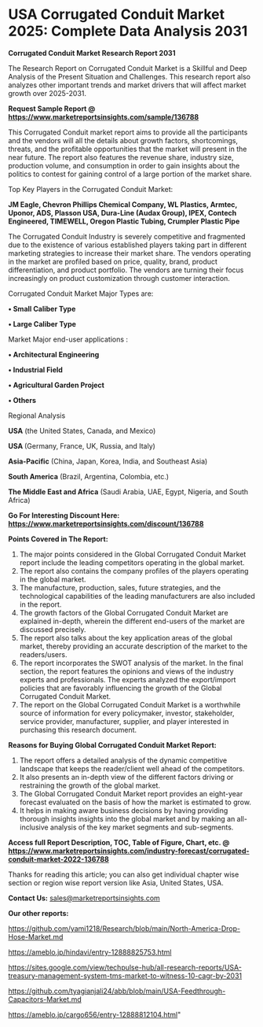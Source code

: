 # USA Corrugated Conduit Market 2025: Complete Data Analysis 2031

<strong>Corrugated Conduit Market Research Report 2031</strong>

The Research Report on Corrugated Conduit Market is a Skillful and Deep Analysis of the Present Situation and Challenges. This research report also analyzes other important trends and market drivers that will affect market growth over 2025-2031.

<strong>Request Sample Report @ <a href=https://www.marketreportsinsights.com/sample/136788>https://www.marketreportsinsights.com/sample/136788</a></strong>

This Corrugated Conduit market report aims to provide all the participants and the vendors will all the details about growth factors, shortcomings, threats, and the profitable opportunities that the market will present in the near future. The report also features the revenue share, industry size, production volume, and consumption in order to gain insights about the politics to contest for gaining control of a large portion of the market share.

Top Key Players in the Corrugated Conduit Market:

<strong>JM Eagle, Chevron Phillips Chemical Company, WL Plastics, Armtec, Uponor, ADS, Plasson USA, Dura-Line (Audax Group), IPEX, Contech Engineered, TIMEWELL, Oregon Plastic Tubing, Crumpler Plastic Pipe</strong>

The Corrugated Conduit Industry is severely competitive and fragmented due to the existence of various established players taking part in different marketing strategies to increase their market share. The vendors operating in the market are profiled based on price, quality, brand, product differentiation, and product portfolio. The vendors are turning their focus increasingly on product customization through customer interaction.

Corrugated Conduit Market Major Types are:

<strong>• Small Caliber Type

• Large Caliber Type</strong>

Market Major end-user applications :

<strong>• Architectural Engineering

• Industrial Field

• Agricultural Garden Project

• Others</strong>

Regional Analysis

</u><strong><b>USA</b></strong> (the United States, Canada, and Mexico)

<strong><b>USA </b></strong>(Germany, France, UK, Russia, and Italy)

<strong><b>Asia-Pacific</b></strong> (China, Japan, Korea, India, and Southeast Asia)

<strong><b>South America</b></strong> (Brazil, Argentina, Colombia, etc.)

<strong><b>The Middle East and Africa</b></strong> (Saudi Arabia, UAE, Egypt, Nigeria, and South Africa)

<strong>Go For Interesting Discount Here: <a href=https://www.marketreportsinsights.com/discount/136788>https://www.marketreportsinsights.com/discount/136788</a></strong>

<strong>Points Covered in The Report:</strong>
<ol>
  <li>The major points considered in the Global Corrugated Conduit Market report include the leading competitors operating in the global market.</li>
  <li>The report also contains the company profiles of the players operating in the global market.</li>
  <li>The manufacture, production, sales, future strategies, and the technological capabilities of the leading manufacturers are also included in the report.</li>
  <li>The growth factors of the Global Corrugated Conduit Market are explained in-depth, wherein the different end-users of the market are discussed precisely.</li>
  <li>The report also talks about the key application areas of the global market, thereby providing an accurate description of the market to the readers/users.</li>
  <li>The report incorporates the SWOT analysis of the market. In the final section, the report features the opinions and views of the industry experts and professionals. The experts analyzed the export/import policies that are favorably influencing the growth of the Global Corrugated Conduit Market.</li>
  <li>The report on the Global Corrugated Conduit Market is a worthwhile source of information for every policymaker, investor, stakeholder, service provider, manufacturer, supplier, and player interested in purchasing this research document.</li>
</ol>
<strong>Reasons for Buying Global Corrugated Conduit Market Report:</strong>

<ol>
  <li>The report offers a detailed analysis of the dynamic competitive landscape that keeps the reader/client well ahead of the competitors.</li>
  <li>It also presents an in-depth view of the different factors driving or restraining the growth of the global market.</li>
  <li>The Global Corrugated Conduit Market report provides an eight-year forecast evaluated on the basis of how the market is estimated to grow.</li>
  <li>It helps in making aware business decisions by having providing thorough insights insights into the global market and by making an all-inclusive analysis of the key market segments and sub-segments.</li>
</ol>
<strong>Access full Report Description, TOC, Table of Figure, Chart, etc. @ <a href=https://www.marketreportsinsights.com/industry-forecast/corrugated-conduit-market-2022-136788>https://www.marketreportsinsights.com/industry-forecast/corrugated-conduit-market-2022-136788</a></strong>


Thanks for reading this article; you can also get individual chapter wise section or region wise report version like Asia, United States, USA.

<strong>Contact Us:</strong>
sales@marketreportsinsights.com

<strong>Our other reports:</strong>

<a href=https://github.com/yami1218/Research/blob/main/North-America-Drop-Hose-Market.md>https://github.com/yami1218/Research/blob/main/North-America-Drop-Hose-Market.md</a>

<a href=https://ameblo.jp/hindavi/entry-12888825753.html>https://ameblo.jp/hindavi/entry-12888825753.html</a>

<a href=https://sites.google.com/view/techpulse-hub/all-research-reports/USA-treasury-management-system-tms-market-to-witness-10-cagr-by-2031>https://sites.google.com/view/techpulse-hub/all-research-reports/USA-treasury-management-system-tms-market-to-witness-10-cagr-by-2031</a>

<a href=https://github.com/tyagianjali24/abb/blob/main/USA-Feedthrough-Capacitors-Market.md>https://github.com/tyagianjali24/abb/blob/main/USA-Feedthrough-Capacitors-Market.md</a>

<a href=https://ameblo.jp/cargo656/entry-12888812104.html>https://ameblo.jp/cargo656/entry-12888812104.html</a>"

